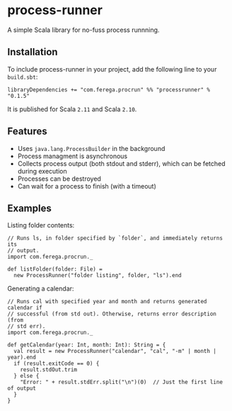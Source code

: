 process-runner
==============

A simple Scala library for no-fuss process runnning.


Installation
------------
To include process-runner in your project, add the following line to your `build.sbt`:
```
libraryDependencies += "com.ferega.procrun" %% "processrunner" % "0.1.5"
```
It is published for Scala `2.11` and Scala `2.10`.


Features
--------
  * Uses `java.lang.ProcessBuilder` in the background
  * Process managment is asynchronous
  * Collects process output (both stdout and stderr), which can be fetched during execution
  * Processes can be destroyed
  * Can wait for a process to finish (with a timeout)


Examples
--------
Listing folder contents:
```
// Runs ls, in folder specified by `folder`, and immediately returns its
// output.
import com.ferega.procrun._

def listFolder(folder: File) =
  new ProcessRunner("folder listing", folder, "ls").end
```

Generating a calendar:
```
// Runs cal with specified year and month and returns generated calendar if
// successful (from std out). Otherwise, returns error description (from
// std err).
import com.ferega.procrun._

def getCalendar(year: Int, month: Int): String = {
  val result = new ProcessRunner("calendar", "cal", "-m" | month | year).end
  if (result.exitCode == 0) {
    result.stdOut.trim
  } else {
    "Error: " + result.stdErr.split("\n")(0)  // Just the first line of output
  }
}
```
